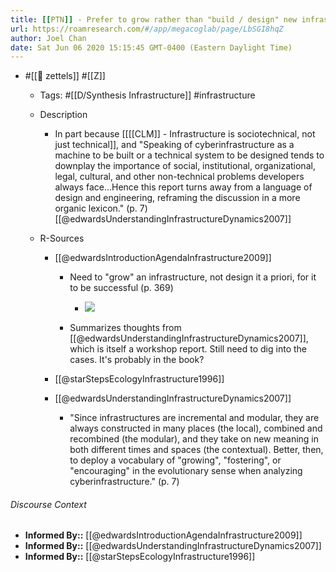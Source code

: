```yaml
---
title: [[PTN]] - Prefer to grow rather than "build / design" new infrastructures a priori
url: https://roamresearch.com/#/app/megacoglab/page/LbSGI8hqZ
author: Joel Chan
date: Sat Jun 06 2020 15:15:45 GMT-0400 (Eastern Daylight Time)
---
```


- #[[🌲 zettels]] #[[Z]]

    - Tags:  #[[D/Synthesis Infrastructure]] #infrastructure

    - Description

        - In part because [[[[CLM]] - Infrastructure is sociotechnical, not just technical]], and "Speaking of cyberinfrastructure as a machine to be built or a technical system to be designed tends to downplay the importance of social, institutional, organizational, legal, cultural, and other non-technical problems developers always face...Hence this report turns away from a language of design and engineering, reframing the discussion in a more organic lexicon." (p. 7) [[@edwardsUnderstandingInfrastructureDynamics2007]]

    - R-Sources

        - [[@edwardsIntroductionAgendaInfrastructure2009]]

            - Need to "grow" an infrastructure, not design it a priori, for it to be successful (p. 369)

                - ![](https://firebasestorage.googleapis.com/v0/b/firescript-577a2.appspot.com/o/imgs%2Fapp%2Fmegacoglab%2Fdz3DA2vwBu.png?alt=media&token=9ec1f4a7-eaa2-4d25-b296-6844498d2ea0)

            - Summarizes thoughts from [[@edwardsUnderstandingInfrastructureDynamics2007]], which is itself a workshop report. Still need to dig into the cases. It's probably in the book?

        - [[@starStepsEcologyInfrastructure1996]]

        - [[@edwardsUnderstandingInfrastructureDynamics2007]]

            - "Since infrastructures are incremental and modular, they are always constructed in many places (the local), combined and recombined (the modular), and they take on new meaning in both different times and spaces (the contextual). Better, then, to deploy a vocabulary of "growing", "fostering", or "encouraging" in the evolutionary sense when analyzing cyberinfrastructure." (p. 7)

###### Discourse Context

- **Informed By::** [[@edwardsIntroductionAgendaInfrastructure2009]]
- **Informed By::** [[@edwardsUnderstandingInfrastructureDynamics2007]]
- **Informed By::** [[@starStepsEcologyInfrastructure1996]]
